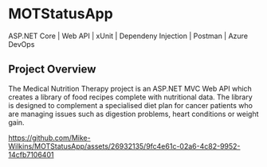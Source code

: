 # MOTStatusApp
ASP.NET Core | Web API | xUnit | Dependeny Injection | Postman | Azure DevOps

## Project Overview
The Medical Nutrition Therapy project is an ASP.NET MVC Web API which creates a library of food recipes complete with nutritional data. The library is designed to complement a specialised diet plan for cancer patients who are managing issues such as digestion problems, heart conditions or weight gain.



https://github.com/Mike-Wilkins/MOTStatusApp/assets/26932135/9fc4e61c-02a6-4c82-9952-14cfb7106401

